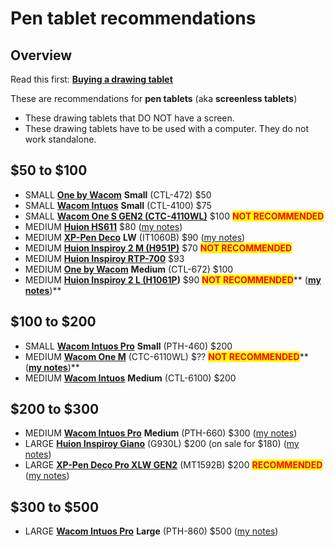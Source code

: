 # Pen tablet recommendations

## Overview

Read this first: [**Buying a drawing tablet**](../) &#x20;

These are recommendations for **pen tablets** (aka **screenless tablets**)

* These drawing tablets that DO NOT have a screen.
* These drawing tablets have to be used with a computer. They do not work standalone.

## $50 to $100&#x20;

* SMALL [**One by Wacom**](../../product-info/wacom/one-by-wacom.md) **Small** (CTL-472) $50&#x20;
* SMALL [**Wacom Intuos**](../../product-info/wacom/wacom-intuos.md) **Small** (CTL-4100) $75&#x20;
* SMALL [**Wacom One S GEN2 (CTC-4110WL)**](../../product-info/wacom/wacom-one-gen2/) $100 <mark style="color:red;">**NOT RECOMMENDED**</mark>
* MEDIUM [**Huion HS611**](broken-reference) $80 ([my notes](../../7p-notes/7p-notes-huion/7p-notes-huion-hs611.md))
* MEDIUM [**XP-Pen Deco**](../../product-info/xp-pen/xp-pen-deco/) **LW** (IT1060B) $90 ([my notes](../../product-info/xp-pen/xp-pen-deco/xp-pen-deco-lw-it1060b/7p-notes-xp-pen-deco-lw-it1060b.md))
* MEDIUM [**Huion Inspiroy 2 M (H951P)**](../../product-info/huion/huion-inspiroy/) $70 <mark style="color:red;">**NOT RECOMMENDED**</mark>
* MEDIUM [**Huion Inspiroy RTP-700**](../../product-info/huion/huion-inspiroy-r-series.md)  $93&#x20;
* MEDIUM [**One by Wacom**](../../product-info/wacom/one-by-wacom.md) **Medium** (CTL-672) $100&#x20;
* MEDIUM [**Huion Inspiroy 2 L (H1061P**](../../product-info/huion/huion-inspiroy/)**)** $90 <mark style="color:red;">**NOT RECOMMENDED**</mark>** (**[**my notes**](../../7p-notes/7p-notes-huion/7p-notes-huion-inspiroy-2-l-h1061p.md)**)**

## $100 to $200

* SMALL [**Wacom Intuos Pro**](../../product-info/wacom/wacom-intuos-pro/) **Small** (PTH-460) $200&#x20;
* MEDIUM [**Wacom One M**](../../product-info/wacom/wacom-one-gen2/) (CTC-6110WL) $?? <mark style="color:red;">**NOT RECOMMENDED**</mark>** (**[**my notes**](../../product-info/wacom/wacom-one-gen2/7p-notes-wacom-one-gen2-drawing-tablets.md)**)**
* MEDIUM [**Wacom Intuos**](../../product-info/wacom/wacom-intuos.md) **Medium** (CTL-6100) $200

## $200 to $300

* MEDIUM [**Wacom Intuos Pro**](../../product-info/wacom/wacom-intuos-pro/) **Medium** (PTH-660) $300 ([my notes](../../7p-notes/7p-notes-wacom/7p-notes-wacom-intuos-pro-medium-pth-660.md))
* LARGE [**Huion Inspiroy Giano**](../../product-info/huion/huion-inspiroy/) (G930L) $200 (on sale for $180) ([my notes](../../7p-notes/7p-notes-huion/7p-notes-huion-giano-g930l.md))
* LARGE [**XP-Pen Deco Pro XLW GEN2**](../../product-info/xp-pen/xp-pen-deco-pro-xlw-gen-2-mt1592b/) (MT1592B) $200 <mark style="color:red;">**RECOMMENDED**</mark> ([my notes](../../product-info/xp-pen/xp-pen-deco-pro-xlw-gen-2-mt1592b/))&#x20;

## $300 to $500

* LARGE [**Wacom Intuos Pro**](../../product-info/wacom/wacom-intuos-pro/) **Large** (PTH-860) $500 ([my notes](../../7p-notes/7p-notes-wacom/7p-notes-wacom-intuos-pro-large-pth-860.md))

